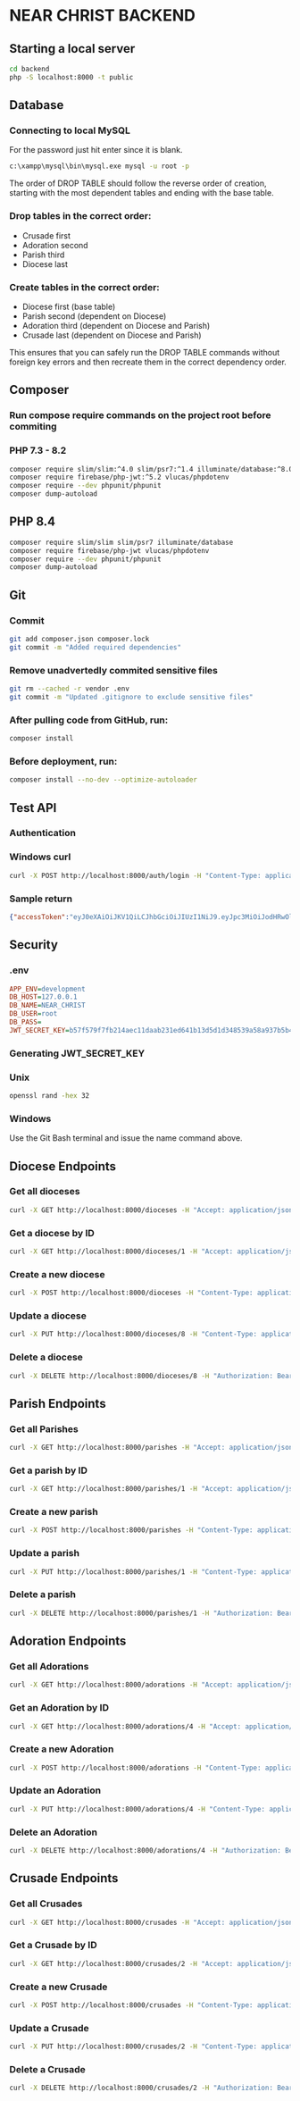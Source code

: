 # NEAR CHRIST BACKEND

## Starting a local server
```bash
cd backend
php -S localhost:8000 -t public
```

## Database
### Connecting to local MySQL
For the password just hit enter since it is blank.

```bash
c:\xampp\mysql\bin\mysql.exe mysql -u root -p
```

The order of DROP TABLE should follow the reverse order of creation, starting with the most dependent tables and ending with the base table.

### Drop tables in the correct order:
- Crusade first
- Adoration second
- Parish third
- Diocese last

### Create tables in the correct order:
- Diocese first (base table)
- Parish second (dependent on Diocese)
- Adoration third (dependent on Diocese and Parish)
- Crusade last (dependent on Diocese and Parish)

This ensures that you can safely run the DROP TABLE commands without foreign key errors and then recreate them in the correct dependency order.

## Composer
### Run compose require commands on the project root before commiting

### PHP 7.3 - 8.2
```bash
composer require slim/slim:^4.0 slim/psr7:^1.4 illuminate/database:^8.0
composer require firebase/php-jwt:^5.2 vlucas/phpdotenv
composer require --dev phpunit/phpunit
composer dump-autoload
```

## PHP 8.4
```bash
composer require slim/slim slim/psr7 illuminate/database
composer require firebase/php-jwt vlucas/phpdotenv
composer require --dev phpunit/phpunit
composer dump-autoload
```

## Git
### Commit
```bash
git add composer.json composer.lock
git commit -m "Added required dependencies"
```

### Remove unadvertedly commited sensitive files
```bash
git rm --cached -r vendor .env
git commit -m "Updated .gitignore to exclude sensitive files"
```

### After pulling code from GitHub, run:

```bash
composer install
```

### Before deployment, run:
```bash
composer install --no-dev --optimize-autoloader
```

## Test API
### Authentication

### Windows curl
```sh
curl -X POST http://localhost:8000/auth/login -H "Content-Type: application/json" -d "{\"email\":\"johnwayne@company.com\",\"password\":\"1234\"}"
```

### Sample return
```json
{"accessToken":"eyJ0eXAiOiJKV1QiLCJhbGciOiJIUzI1NiJ9.eyJpc3MiOiJodHRwOlwvXC9sb2NhbGhvc3QiLCJpYXQiOjE3NDE2MzU3NTcsImV4cCI6MTc0MTYzOTM1Nywic3ViIjoiam9obndheW5lQGNvbXBhbnkuY29tIiwidXNlcl9pZCI6Nywicm9sZSI6InVzZXIifQ.6Bj71kZ8fQ6SzYBNm56tdHR9heih4-Tf6GgOuV1fCrw","user":{"id":7,"name":"John Wayne","email":"johnwayne@company.com"}}
```

## Security

### .env

```ini
APP_ENV=development
DB_HOST=127.0.0.1
DB_NAME=NEAR_CHRIST
DB_USER=root
DB_PASS=
JWT_SECRET_KEY=b57f579f7fb214aec11daab231ed641b13d5d1d348539a58a937b5b4c6bfaa7d
```

### Generating JWT_SECRET_KEY

### Unix
```bash
openssl rand -hex 32
```

### Windows
Use the Git Bash terminal and issue the name command above.

## Diocese Endpoints
### Get all dioceses
```sh
curl -X GET http://localhost:8000/dioceses -H "Accept: application/json"
```

### Get a diocese by ID
```sh
curl -X GET http://localhost:8000/dioceses/1 -H "Accept: application/json"
```

### Create a new diocese
```sh
curl -X POST http://localhost:8000/dioceses -H "Content-Type: application/json" -H "Authorization: Bearer eyJ0eXAiOiJKV1QiLCJhbGciOiJIUzI1NiJ9.eyJpc3MiOiJodHRwOlwvXC9sb2NhbGhvc3QiLCJpYXQiOjE3NDE3MTYwMjEsImV4cCI6MTc0MTcxOTYyMSwic3ViIjoiam9obndheW5lQGNvbXBhbnkuY29tIiwidXNlcl9pZCI6Nywicm9sZSI6InVzZXIifQ.5tVA8ntd6g0Ln9sBNw7q-h1YfqXpN89vOVRdAJo4NAQ" -d "{\"DioceseName\":\"New Diocese\",\"DioceseStreetNo\":\"999\",\"DioceseStreetName\":\"Example St\",\"DioceseSuburb\":\"Newtown\",\"DioceseState\":\"NSW\",\"DiocesePostcode\":\"7000\",\"DiocesePhone\":\"(02) 8888 9999\",\"DioceseEmail\":\"contact@newdiocese.org\",\"DioceseWebsite\":\"www.newdiocese.org\"}"
```

### Update a diocese
```sh
curl -X PUT http://localhost:8000/dioceses/8 -H "Content-Type: application/json" -H "Authorization: Bearer eyJ0eXAiOiJKV1QiLCJhbGciOiJIUzI1NiJ9.eyJpc3MiOiJodHRwOlwvXC9sb2NhbGhvc3QiLCJpYXQiOjE3NDE3MTYwMjEsImV4cCI6MTc0MTcxOTYyMSwic3ViIjoiam9obndheW5lQGNvbXBhbnkuY29tIiwidXNlcl9pZCI6Nywicm9sZSI6InVzZXIifQ.5tVA8ntd6g0Ln9sBNw7q-h1YfqXpN89vOVRdAJo4NAQ" -d "{\"DioceseName\":\"Updated Diocese Name\"}"
```

### Delete a diocese
```sh
curl -X DELETE http://localhost:8000/dioceses/8 -H "Authorization: Bearer eyJ0eXAiOiJKV1QiLCJhbGciOiJIUzI1NiJ9.eyJpc3MiOiJodHRwOlwvXC9sb2NhbGhvc3QiLCJpYXQiOjE3NDE3MTYwMjEsImV4cCI6MTc0MTcxOTYyMSwic3ViIjoiam9obndheW5lQGNvbXBhbnkuY29tIiwidXNlcl9pZCI6Nywicm9sZSI6InVzZXIifQ.5tVA8ntd6g0Ln9sBNw7q-h1YfqXpN89vOVRdAJo4NAQ"
```

## Parish Endpoints
### Get all Parishes
```sh
curl -X GET http://localhost:8000/parishes -H "Accept: application/json"
```

### Get a parish by ID
```sh
curl -X GET http://localhost:8000/parishes/1 -H "Accept: application/json"
```

### Create a new parish
```sh
curl -X POST http://localhost:8000/parishes -H "Content-Type: application/json" -H "Authorization: Bearer eyJ0eXAiOiJKV1QiLCJhbGciOiJIUzI1NiJ9.eyJpc3MiOiJodHRwOlwvXC9sb2NhbGhvc3QiLCJpYXQiOjE3NDE3MTYwMjEsImV4cCI6MTc0MTcxOTYyMSwic3ViIjoiam9obndheW5lQGNvbXBhbnkuY29tIiwidXNlcl9pZCI6Nywicm9sZSI6InVzZXIifQ.5tVA8ntd6g0Ln9sBNw7q-h1YfqXpN89vOVRdAJo4NAQ" -d "{\"ParishName\":\"New Parish\",\"ParishStNumber\":\"123\",\"ParishStName\":\"Main St\",\"ParishSuburb\":\"Downtown\",\"ParishState\":\"NSW\",\"ParishPostcode\":\"8000\",\"ParishPhone\":\"(02) 7777 7777\",\"ParishEmail\":\"contact@newparish.org\",\"ParishWebsite\":\"www.newparish.org\"}"
```

### Update a parish
```sh
curl -X PUT http://localhost:8000/parishes/1 -H "Content-Type: application/json" -H "Authorization: Bearer eyJ0eXAiOiJKV1QiLCJhbGciOiJIUzI1NiJ9.eyJpc3MiOiJodHRwOlwvXC9sb2NhbGhvc3QiLCJpYXQiOjE3NDE3MTYwMjEsImV4cCI6MTc0MTcxOTYyMSwic3ViIjoiam9obndheW5lQGNvbXBhbnkuY29tIiwidXNlcl9pZCI6Nywicm9sZSI6InVzZXIifQ.5tVA8ntd6g0Ln9sBNw7q-h1YfqXpN89vOVRdAJo4NAQ" -d "{\"ParishName\":\"Updated Parish Name\"}"
```

### Delete a parish
```sh
curl -X DELETE http://localhost:8000/parishes/1 -H "Authorization: Bearer eyJ0eXAiOiJKV1QiLCJhbGciOiJIUzI1NiJ9.eyJpc3MiOiJodHRwOlwvXC9sb2NhbGhvc3QiLCJpYXQiOjE3NDE3MTYwMjEsImV4cCI6MTc0MTcxOTYyMSwic3ViIjoiam9obndheW5lQGNvbXBhbnkuY29tIiwidXNlcl9pZCI6Nywicm9sZSI6InVzZXIifQ.5tVA8ntd6g0Ln9sBNw7q-h1YfqXpN89vOVRdAJo4NAQ"
```

## Adoration Endpoints
### Get all Adorations
```sh
curl -X GET http://localhost:8000/adorations -H "Accept: application/json"
```

### Get an Adoration by ID
```sh
curl -X GET http://localhost:8000/adorations/4 -H "Accept: application/json"
```

### Create a new Adoration
```sh
curl -X POST http://localhost:8000/adorations -H "Content-Type: application/json" -H "Authorization: Bearer eyJ0eXAiOiJKV1QiLCJhbGciOiJIUzI1NiJ9.eyJpc3MiOiJodHRwOlwvXC9sb2NhbGhvc3QiLCJpYXQiOjE3NDE3MTYwMjEsImV4cCI6MTc0MTcxOTYyMSwic3ViIjoiam9obndheW5lQGNvbXBhbnkuY29tIiwidXNlcl9pZCI6Nywicm9sZSI6InVzZXIifQ.5tVA8ntd6g0Ln9sBNw7q-h1YfqXpN89vOVRdAJo4NAQ" -d "{\"DioceseID\":1,\"ParishID\":2,\"State\":\"NSW\",\"AdorationType\":\"Perpetual\",\"AdorationLocation\":\"Chapel\",\"AdorationLocationType\":\"Church\",\"AdorationDay\":\"Monday\",\"AdorationStart\":\"08:00:00\",\"AdorationEnd\":\"20:00:00\"}"
```

### Update an Adoration
```sh
curl -X PUT http://localhost:8000/adorations/4 -H "Content-Type: application/json" -H "Authorization: Bearer eyJ0eXAiOiJKV1QiLCJhbGciOiJIUzI1NiJ9.eyJpc3MiOiJodHRwOlwvXC9sb2NhbGhvc3QiLCJpYXQiOjE3NDE3MTYwMjEsImV4cCI6MTc0MTcxOTYyMSwic3ViIjoiam9obndheW5lQGNvbXBhbnkuY29tIiwidXNlcl9pZCI6Nywicm9sZSI6InVzZXIifQ.5tVA8ntd6g0Ln9sBNw7q-h1YfqXpN89vOVRdAJo4NAQ" -d "{\"AdorationType\":\"Regular\",\"AdorationLocation\":\"Main Church Hall\",\"AdorationDay\":\"Friday\"}"
```

### Delete an Adoration
```sh
curl -X DELETE http://localhost:8000/adorations/4 -H "Authorization: Bearer eyJ0eXAiOiJKV1QiLCJhbGciOiJIUzI1NiJ9.eyJpc3MiOiJodHRwOlwvXC9sb2NhbGhvc3QiLCJpYXQiOjE3NDE3MTYwMjEsImV4cCI6MTc0MTcxOTYyMSwic3ViIjoiam9obndheW5lQGNvbXBhbnkuY29tIiwidXNlcl9pZCI6Nywicm9sZSI6InVzZXIifQ.5tVA8ntd6g0Ln9sBNw7q-h1YfqXpN89vOVRdAJo4NAQ"
```

## Crusade Endpoints
### Get all Crusades
```sh
curl -X GET http://localhost:8000/crusades -H "Accept: application/json"
```

### Get a Crusade by ID
```sh
curl -X GET http://localhost:8000/crusades/2 -H "Accept: application/json"
```

### Create a new Crusade
```sh
curl -X POST http://localhost:8000/crusades -H "Content-Type: application/json" -H "Authorization: Bearer eyJ0eXAiOiJKV1QiLCJhbGciOiJIUzI1NiJ9.eyJpc3MiOiJodHRwOlwvXC9sb2NhbGhvc3QiLCJpYXQiOjE3NDE3MTYwMjEsImV4cCI6MTc0MTcxOTYyMSwic3ViIjoiam9obndheW5lQGNvbXBhbnkuY29tIiwidXNlcl9pZCI6Nywicm9sZSI6InVzZXIifQ.5tVA8ntd6g0Ln9sBNw7q-h1YfqXpN89vOVRdAJo4NAQ" -d "{\"DioceseID\":1,\"ParishID\":2,\"State\":\"NSW\",\"CrusadeType\":\"Perpetual\",\"CrusadeLocation\":\"Chapel\",\"CrusadeLocationType\":\"Church\",\"CrusadeDay\":\"Monday\",\"CrusadeStart\":\"08:00:00\",\"CrusadeEnd\":\"20:00:00\"}"
```

### Update a Crusade
```sh
curl -X PUT http://localhost:8000/crusades/2 -H "Content-Type: application/json" -H "Authorization: Bearer eyJ0eXAiOiJKV1QiLCJhbGciOiJIUzI1NiJ9.eyJpc3MiOiJodHRwOlwvXC9sb2NhbGhvc3QiLCJpYXQiOjE3NDE3MTYwMjEsImV4cCI6MTc0MTcxOTYyMSwic3ViIjoiam9obndheW5lQGNvbXBhbnkuY29tIiwidXNlcl9pZCI6Nywicm9sZSI6InVzZXIifQ.5tVA8ntd6g0Ln9sBNw7q-h1YfqXpN89vOVRdAJo4NAQ" -d "{\"CrusadeStartTime\":\"20:00:00\",\"CrusadeEndTime\":\"22:00:00\",\"Comments\":\"Updated crusade details.\"}"
```

### Delete a Crusade
```sh
curl -X DELETE http://localhost:8000/crusades/2 -H "Authorization: Bearer eyJ0eXAiOiJKV1QiLCJhbGciOiJIUzI1NiJ9.eyJpc3MiOiJodHRwOlwvXC9sb2NhbGhvc3QiLCJpYXQiOjE3NDE3MTYwMjEsImV4cCI6MTc0MTcxOTYyMSwic3ViIjoiam9obndheW5lQGNvbXBhbnkuY29tIiwidXNlcl9pZCI6Nywicm9sZSI6InVzZXIifQ.5tVA8ntd6g0Ln9sBNw7q-h1YfqXpN89vOVRdAJo4NAQ"
```


